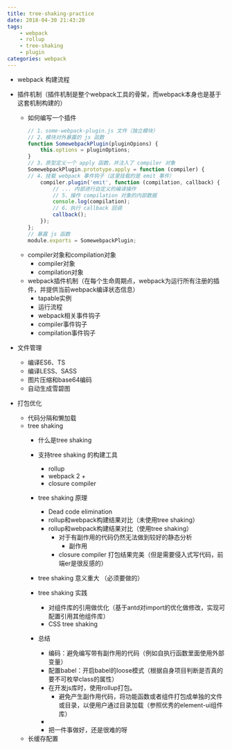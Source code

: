 ```yaml
---
title: tree-shaking-practice
date: 2018-04-30 21:43:20
tags:
    - webpack
    - rollup
    - tree-shaking
    - plugin
categories: webpack
---
```

- webpack 构建流程
- 插件机制（插件机制是整个webpack工具的骨架，而webpack本身也是基于这套机制构建的）
	- 如何编写一个插件
		```js
		// 1、some-webpack-plugin.js 文件（独立模块）
		// 2、模块对外暴露的 js 函数
		function SomewebpackPlugin(pluginOpions) {
			this.options = pluginOptions;
		}
		// 3、原型定义一个 apply 函数，并注入了 compiler 对象
		SomewebpackPlugin.prototype.apply = function (compiler) {
		// 4、挂载 webpack 事件钩子（这里挂载的是 emit 事件）
		    compiler.plugin('emit', function (compilation, callback) {
				// ... 内部进行自定义的编译操作
				// 5、操作 compilation 对象的内部数据
				console.log(compilation);
				// 6、执行 callback 回调
		        callback();
		    });
		};
		// 暴露 js 函数
		module.exports = SomewebpackPlugin;
		```
	- compiler对象和compilation对象
		- compiler对象
		- compilation对象
	- webpack插件机制（在每个生命周期点，webpack为运行所有注册的插件，并提供当前webpack编译状态信息）
		- tapable实例
		- 运行流程
		- webpack相关事件钩子
		- compiler事件钩子
		- compilation事件钩子

- 文件管理
	- 编译ES6、TS
	- 编译LESS、SASS
	- 图片压缩和base64编码
	- 自动生成雪碧图
- 打包优化
	- 代码分隔和懒加载
	- tree shaking
		- 什么是tree shaking
		- 支持tree shaking 的构建工具
			- rollup
			- webpack 2 +
			- closure compiler
		- tree shaking 原理
			- Dead code elimination
			- rollup和webpack构建结果对比（未使用tree shaking）
			- rollup和webpack构建结果对比（使用tree shaking）
				- 对于有副作用的代码仍然无法做到较好的静态分析
					- 副作用
				- closure compiler 打包结果完美（但是需要侵入式写代码，前端er是很反感的）
		- tree shaking 意义重大 （必须要做的）
		- tree shaking 实践
			- 对组件库的引用做优化（基于antd对import的优化做修改，实现可配置引用其他组件库）
			- CSS tree shaking

		- 总结
			- 编码：避免编写带有副作用的代码（例如自执行函数里面使用外部变量）
			- 配置babel：开启babel的loose模式（根据自身项目判断是否真的要不可枚举class的属性）
			- 在开发js库时，使用rollup打包。
				- 避免产生副作用代码，将功能函数或者组件打包成单独的文件或目录，以便用户通过目录加载（参照优秀的element-ui组件库）
			-
			- 把一件事做好，还是很难的呀
	- 长缓存配置
